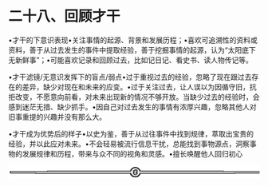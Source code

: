 # 二十八、回顾才干

•才干的下意识表现•关注事情的起源、背景和发展历程；•喜欢可追溯性的资料或资料，善于从过去发生的事件中提取经验，善于挖掘事情的起源，认为“太阳底下无新鲜事”；•可能喜欢记录和回顾过去，比如记日记、看史书、读人物传记等。

•才干滤镜/无意识发挥下的盲点/弱点•过于重视过去的经验，忽略了现在跟过去存在的差异，缺少对现在和未来的应变。•过于关注过去，让人误以为因循守旧，抗拒改变，不愿意向前看，对未来出现新的情况不够开放。当缺少过去的经验时，会感到迷茫无措、缺少抓手。•因自己对过去发生的事情有浓厚兴趣，忽略其他人对旧事重提的兴趣并没有那么大。

•才干成为优势后的样子•以史为鉴，善于从过往事件中找到规律，萃取出宝贵的经验，并以此应对未来。•不会轻易被流行信息干扰，总能找到事物源点，洞察事物的发展规律和历程，带来与众不同的视角和灵感。•擅长唤醒他人回归初心

![](img/6c7de331872a8117bb5e80b7aec8953a.png)